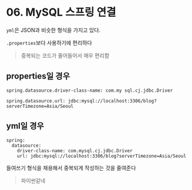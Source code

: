 #  06. MySQL 스프링 연결

`yml`은 JSON과 비슷한 형식을 가지고 있다.

`.properties`보다 사용하기에 편리하다

> 중복되는 코드가 줄어들어서 매우 편리함



## properties일 경우

```
spring.datasource.driver-class-name: com.my sql.cj.jdbc.Driver

spring.datasource.url: jdbc:mysql://localhost:3306/blog?serverTimezone=Asia/Seoul
```

## yml일 경우

```
spring:
  datasource:
    driver-class-name: com.mysql.cj.jdbc.Driver
    url: jdbc:mysql://localhost:3306/blog?serverTimezone=Asia/Seoul
```

들여쓰기 형식을 채용해서 중복되게 작성하는 것을 줄여준다

> 파이썬같네

